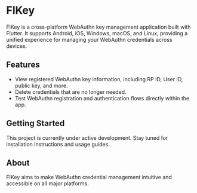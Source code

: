 # FlKey

FlKey is a cross-platform WebAuthn key management application built with Flutter. It supports Android, iOS, Windows, macOS, and Linux, providing a unified experience for managing your WebAuthn credentials across devices.

## Features

- View registered WebAuthn key information, including RP ID, User ID, public key, and more.
- Delete credentials that are no longer needed.
- Test WebAuthn registration and authentication flows directly within the app.

## Getting Started

This project is currently under active development. Stay tuned for installation instructions and usage guides.

## About

FlKey aims to make WebAuthn credential management intuitive and accessible on all major platforms.
